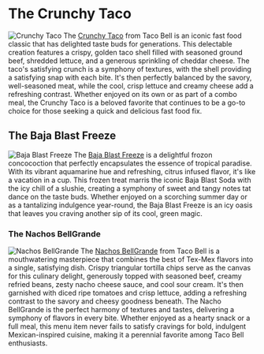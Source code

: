 <html>
  <body>
    <h1> The Crunchy Taco </h1>
    <img src="https://i.pinimg.com/564x/75/2d/7b/752d7b33d606d449bbfba27b7926503e.jpg" alt="Crunchy Taco"
    <p> The <a href="https://www.tacobell.com/food/tacos/crunchy-taco">Crunchy Taco</a> from Taco Bell is an iconic fast food classic that has delighted taste buds for generations. This delectable creation features a crispy, golden taco shell filled with seasoned ground beef, shredded lettuce, and a generous sprinkling of cheddar cheese. The taco's satisfying crunch is a symphony of textures, with the shell providing a satisfying snap with each bite. It's then perfectly balanced by the savory, well-seasoned meat, while the cool, crisp lettuce and creamy cheese add a refreshing contrast. Whether enjoyed on its own or as part of a combo meal, the Crunchy Taco is a beloved favorite that continues to be a go-to choice for those seeking a quick and delicious fast food fix. </p>
    <h2> The Baja Blast Freeze </h2> 
    <img src="https://hips.hearstapps.com/hmg-prod/images/mountain-dew-baja-blast-colada-freeze-1621520057.jpg" alt="Baja Blast Freeze"
    <p> The <a href="https://www.tacobell.com/food/drinks/mountain-dew-baja-blast-freeze">Baja Blast Freeze</a> is a delightful frozon concocoction that perfectly encapsulates the essence of tropical paradise. With its vibrant aquamarine hue and refreshing, citrus infused flavor, it's like a vacation in a cup. This frozen treat marris the iconic Baja Blast Soda with the icy chill of a slushie, creating a symphony of sweet and tangy notes tat dance on the taste buds. Whether enjoyed on a scorching summer day or as a tantalizing indulgence year-round, the Baja Blast Freeze is an icy oasis that leaves you craving another sip of its cool, green magic. </p>
    <h3> The Nachos BellGrande </h3>
    <img src="https://www.tacobell.com/images/22502_nachos_bellgrande_750x660.jpg" alt="Nachos BellGrande"
    <p> The <a href="https://www.tacobell.com/food/nachos/nachos-bellgrande"> Nachos BellGrande</a> from Taco Bell is a mouthwatering masterpiece that combines the best of Tex-Mex flavors into a single, satisfying dish. Crispy triangular tortilla chips serve as the canvas for this culinary delight, generously topped with seasoned beef, creamy refried beans, zesty nacho cheese sauce, and cool sour cream. It's then garnished with diced ripe tomatoes and crisp lettuce, adding a refreshing contrast to the savory and cheesy goodness beneath. The Nacho BellGrande is the perfect harmony of textures and tastes, delivering a symphony of flavors in every bite. Whether enjoyed as a hearty snack or a full meal, this menu item never fails to satisfy cravings for bold, indulgent Mexican-inspired cuisine, making it a perennial favorite among Taco Bell enthusiasts.</p>
    </body>
</html>

